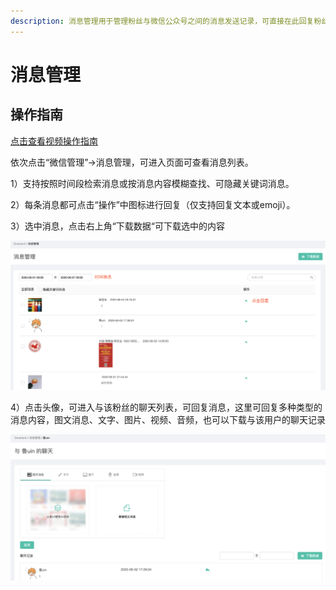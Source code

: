 ```yaml
---
description: 消息管理用于管理粉丝与微信公众号之间的消息发送记录，可直接在此回复粉丝消息。
---
```


# 消息管理

## 操作指南

[点击查看视频操作指南](%20https://oss.dmartech.cn/help/%E6%B6%88%E6%81%AF%E7%AE%A1%E7%90%86%E5%8F%8A%E7%B2%89%E4%B8%9D%E7%AE%A1%E7%90%86.mp4)

依次点击“微信管理”-&gt;消息管理，可进入页面可查看消息列表。

1）支持按照时间段检索消息或按消息内容模糊查找、可隐藏关键词消息。

2）每条消息都可点击“操作”中图标进行回复（仅支持回复文本或emoji）。

3）选中消息，点击右上角“下载数据“可下载选中的内容

![](../.gitbook/assets/image%20%2841%29.png)

4）点击头像，可进入与该粉丝的聊天列表，可回复消息，这里可回复多种类型的消息内容，图文消息、文字、图片、视频、音频，也可以下载与该用户的聊天记录

![](../.gitbook/assets/image%20%2882%29.png)

